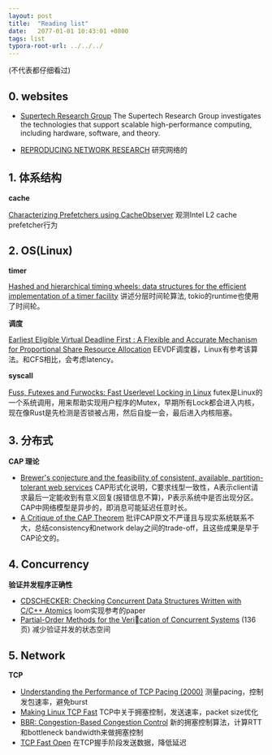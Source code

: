 ```yaml
---
layout: post
title:  "Reading list"
date:   2077-01-01 10:43:01 +0800
tags: list
typora-root-url: ../../../
---
```




(不代表都仔细看过)



## 0. websites

* [Supertech Research Group](http://supertech.mit.edu/)  The Supertech Research Group investigates the technologies that support scalable high-performance computing, including hardware, software, and theory.

* [REPRODUCING NETWORK RESEARCH](https://reproducingnetworkresearch.wordpress.com/) 研究网络的

## 1. 体系结构

**cache**

[Characterizing Prefetchers using CacheObserver](https://hal.science/hal-03798500/file/sbac-pad22_didier.pdf) 观测Intel L2 cache prefetcher行为



## 2. OS(Linux)

**timer**

[Hashed and hierarchical timing wheels: data structures for the efficient implementation of a timer facility](https://dl.acm.org/doi/10.1145/41457.37504) 讲述分层时间轮算法, tokio的runtime也使用了时间轮。

**调度**

[Earliest Eligible Virtual Deadline First : A Flexible and Accurate Mechanism for Proportional Share Resource Allocation](https://citeseerx.ist.psu.edu/document?repid=rep1&type=pdf&doi=805acf7726282721504c8f00575d91ebfd750564) EEVDF调度器，Linux有参考该算法。和CFS相比，会考虑latency。

**syscall**

[Fuss, Futexes and Furwocks: Fast Userlevel Locking in Linux](https://www.kernel.org/doc/ols/2002/ols2002-pages-479-495.pdf) futex是Linux的一个系统调用，用来帮助实现用户程序的Mutex，早期所有Lock都会进入内核，现在像Rust是先检测是否锁被占用，然后自旋一会，最后进入内核阻塞。



## 3. 分布式

**CAP 理论**

* [Brewer's conjecture and the feasibility of consistent, available, partition-tolerant web services](https://users.ece.cmu.edu/~adrian/731-sp04/readings/GL-cap.pdf) CAP形式化说明，C要求线型一致性，A表示client请求最后一定能收到有意义回复(报错信息不算)，P表示系统中是否出现分区。CAP中网络模型是异步的，即消息可能延迟任意时长。
* [A Critique of the CAP Theorem](https://www.cl.cam.ac.uk/research/dtg/archived/files/publications/public/mk428/cap-critique.pdf) 批评CAP原文不严谨且与现实系统联系不大，总结consistency和network delay之间的trade-off，且这些成果是早于CAP论文的。 

## 4. Concurrency

**验证并发程序正确性**

* [CDSCHECKER: Checking Concurrent Data Structures Written with C/C++ Atomics](http://demsky.eecs.uci.edu/publications/c11modelcheck.pdf) loom实现参考的paper
* [Partial-Order Methods for the Verication of Concurrent Systems](https://patricegodefroid.github.io/public_psfiles/thesis.pdf) (136页) 减少验证并发的状态空间

## 5. Network

**TCP** 

* [Understanding the Performance of TCP Pacing (2000)](https://homes.cs.washington.edu/~tom/pubs/pacing.pdf) 测量pacing，控制发包速率，避免burst
* [Making Linux TCP Fast](https://netdevconf.org/1.2/papers/bbr-netdev-1.2.new.new.pdf) TCP中关于拥塞控制，发送速率，packet size优化
* [BBR: Congestion-Based Congestion Control](https://queue.acm.org/detail.cfm?id=3022184) 新的拥塞控制算法，计算RTT和bottleneck bandwidth来做拥塞控制
* [TCP Fast Open](https://conferences.sigcomm.org/co-next/2011/papers/1569470463.pdf) 在TCP握手阶段发送数据，降低延迟
